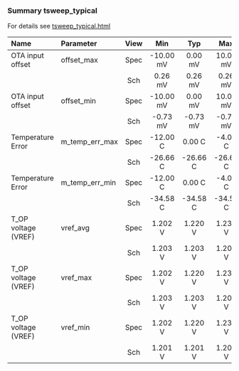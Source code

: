 ### Summary tsweep_typical

For details see <a href='tsweep_typical.html'>tsweep_typical.html</a>

|**Name**|**Parameter**|**View**|**Min** | **Typ** | **Max**|
|:---|:---|:---:|:---:|:---:|:---:|
|OTA input offset|offset\_max | Spec | -10.00 mV | 0.00 mV | 10.00 mV |
| | | Sch|0.26 mV | 0.26 mV | 0.26 mV |
|OTA input offset|offset\_min | Spec | -10.00 mV | 0.00 mV | 10.00 mV |
| | | Sch|-0.73 mV | -0.73 mV | -0.73 mV |
|Temperature Error|m\_temp\_err\_max | Spec | -12.00 C | 0.00 C | -4.00 C |
| | | Sch|-26.66 C | -26.66 C | -26.66 C |
|Temperature Error|m\_temp\_err\_min | Spec | -12.00 C | 0.00 C | -4.00 C |
| | | Sch|-34.58 C | -34.58 C | -34.58 C |
|T_OP voltage (VREF)|vref\_avg | Spec | 1.202 V | 1.220 V | 1.238 V |
| | | Sch|1.203 V | 1.203 V | 1.203 V |
|T_OP voltage (VREF)|vref\_max | Spec | 1.202 V | 1.220 V | 1.238 V |
| | | Sch|1.203 V | 1.203 V | 1.203 V |
|T_OP voltage (VREF)|vref\_min | Spec | 1.202 V | 1.220 V | 1.238 V |
| | | Sch|1.201 V | 1.201 V | 1.201 V |
